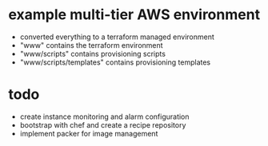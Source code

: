 # example multi-tier AWS environment
- converted everything to a terraform managed environment
- "www" contains the terraform environment
- "www/scripts" contains provisioning scripts
- "www/scripts/templates" contains provisioning templates

# todo
- create instance monitoring and alarm configuration
- bootstrap with chef and create a recipe repository
- implement packer for image management
